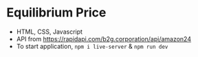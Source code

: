 # Equilibrium Price 

- HTML, CSS, Javascript
- API from https://rapidapi.com/b2g.corporation/api/amazon24
- To start application, `npm i live-server`  & `npm run dev`
